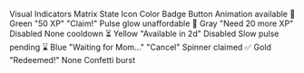 Visual Indicators Matrix
State		Icon	Color		Badge			Button			Animation
available	🍦	Green		"50 XP"	"Claim!"	Pulse 			glow
unaffordable	🍦	Gray		"Need 20 more XP"	Disabled		None
cooldown	⏳	Yellow		"Available in 2d"	Disabled		Slow pulse
pending		⌛	Blue		"Waiting for Mom..."	"Cancel"		Spinner
claimed		✅	Gold		"Redeemed!"		None			Confetti burst
